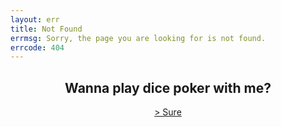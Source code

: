 ```yaml
---
layout: err
title: Not Found
errmsg: Sorry, the page you are looking for is not found.
errcode: 404
---
```


<h2 style="text-align: center;">Wanna play dice poker with me?</h2>
<a href="#g" class="animate-when-hover" style="display: block; text-align: center;">> Sure</a>

<script>
  document.querySelector('a[href="#g"]').addEventListener("click", (e) => {
    var pWins = 0;
    var dWins = 0;
    e.preventDefault();
    const elements = document.querySelectorAll(".title-bar");
    elements.forEach((element) => {
      element.remove();
    });
    const game = document.createElement("div");
    game.classList.add("game");
    game.innerHTML = `
                    <h2>Let's Play a game of Dice Poker</h2>
                    <p>Roll the dice and see if you can beat me!</p>
                    <button id="roll">Roll the dice</button>
                    <p>You: <p class="resultp">Poker</p><p>Your wins: <span class="pWins"></span> </p></p>
                `;
    document.querySelector("main").appendChild(game);

    const dices = document.createElement("div");
    dices.classList.add("dices");
    for (let i = 0; i < 5; i++) {
      const dice = document.createElement("div");
      dice.classList.add(`dice-P-${i + 1}`);
      dice.classList.add("dice");
      dice.classList.add("rolling");
      dice.innerHTML = `<a class="dice-value">6</a>`;
      dices.appendChild(dice);
    }
    document.querySelector(".game").appendChild(dices);

    const dealer = document.createElement("p");
    dealer.classList.add("dealer");
    dealer.innerHTML = `Me: <p class="resultd">Poker</p> <p>Mine wins: <span class="dWins"></span> </p>`;
    document.querySelector(".game").appendChild(dealer);

    const dealerDices = document.createElement("div");
    dealerDices.classList.add("dealer-dices");
    for (let i = 0; i < 5; i++) {
      const dice = document.createElement("div");
      dice.classList.add(`dice-P-${i + 1}`);
      dice.classList.add("dice");
      dice.classList.add("rolling");
      dice.innerHTML = `<a class="dice-value">6</a>`;
      dealerDices.appendChild(dice);
    }
    document.querySelector(".game").appendChild(dealerDices);

    const rollButton = document.getElementById("roll");

    var playerdones = 0;
    var playerdtwos = 0;
    var playerdthrees = 0;
    var playerdfours = 0;
    var playerdfives = 0;
    var playerdsixes = 0;

    var playercount = 0;

    var dealerdones = 0;
    var dealerdtwos = 0;
    var dealerdthrees = 0;
    var dealerdfours = 0;
    var dealerdfives = 0;
    var dealerdsixes = 0;

    var dealercount = 0;

    rollButton.addEventListener("click", (e) => {
      playerdones = 0;
      playerdtwos = 0;
      playerdthrees = 0;
      playerdfours = 0;
      playerdfives = 0;
      playerdsixes = 0;

      playercount = 0;

      dealerdones = 0;
      dealerdtwos = 0;
      dealerdthrees = 0;
      dealerdfours = 0;
      dealerdfives = 0;
      dealerdsixes = 0;

      dealercount = 0;

      e.preventDefault();
      const playerDices = document.querySelectorAll(".dice");
      var helper = 0;
      playerDices.forEach((dice) => {
        dice.querySelector(".dice-value").innerText =
          Math.floor(Math.random() * 6) + 1;
        helper++;
        if (helper <= 5) {
          playercount =
            playercount + parseInt(dice.querySelector(".dice-value").innerText);
          if (dice.querySelector(".dice-value").innerText == 1) {
            playerdones++;
          } else if (dice.querySelector(".dice-value").innerText == 2) {
            playerdtwos++;
          } else if (dice.querySelector(".dice-value").innerText == 3) {
            playerdthrees++;
          } else if (dice.querySelector(".dice-value").innerText == 4) {
            playerdfours++;
          } else if (dice.querySelector(".dice-value").innerText == 5) {
            playerdfives++;
          } else if (dice.querySelector(".dice-value").innerText == 6) {
            playerdsixes++;
          }
        }
      });

      const dealerDices = document.querySelectorAll(".dealer-dices .dice");
      dealerDices.forEach((dice) => {
        dice.querySelector(".dice-value").innerText =
          Math.floor(Math.random() * 6) + 1;
        if (dice.querySelector(".dice-value").innerText == 1) {
          dealerdones++;
        } else if (dice.querySelector(".dice-value").innerText == 2) {
          dealerdtwos++;
        } else if (dice.querySelector(".dice-value").innerText == 3) {
          dealerdthrees++;
        } else if (dice.querySelector(".dice-value").innerText == 4) {
          dealerdfours++;
        } else if (dice.querySelector(".dice-value").innerText == 5) {
          dealerdfives++;
        } else if (dice.querySelector(".dice-value").innerText == 6) {
          dealerdsixes++;
        }
        dealercount =
          dealercount + parseInt(dice.querySelector(".dice-value").innerText);
      });

      const playerValues = Array.from(playerDices).map((dice) =>
        parseInt(dice.querySelector(".dice-value").innerText)
      );
      const dealerValues = Array.from(dealerDices).map((dice) =>
        parseInt(dice.querySelector(".dice-value").innerText)
      );

      playerDices.forEach((dice, index) => {
        if (playerValues[index] === 1) {
          dice.style.backgroundColor = "red";
        } else if (playerValues[index] === 2) {
          dice.style.backgroundColor = "blue";
        } else if (playerValues[index] === 3) {
          dice.style.backgroundColor = "green";
        } else if (playerValues[index] === 4) {
          dice.style.backgroundColor = "yellow";
        } else if (playerValues[index] === 5) {
          dice.style.backgroundColor = "purple";
        } else if (playerValues[index] === 6) {
          dice.style.backgroundColor = "orange";
        }
      });
      playerDices.forEach((dice) => {
        dice.classList.add("rolling");
      });

      var result = "";
      var resultd = "";
      var playerpoinsts = 0;
      var playerbonus = 0;
      var dealerpoinsts = 0;
      var dealerbonus = 0;

      // Welcome to hell
      if (
        playerdones == 5 ||
        playerdtwos == 5 ||
        playerdthrees == 5 ||
        playerdfours == 5 ||
        playerdfives == 5 ||
        playerdsixes == 5
      ) {
        result = "Five-of-a-Kind";
        if (playerdones == 5) {
          playerbonus = 1;
        } else if (playerdtwos == 5) {
          playerbonus = 2;
        } else if (playerdthrees == 5) {
          playerbonus = 3;
        } else if (playerdfours == 5) {
          playerbonus = 4;
        } else if (playerdfives == 5) {
          playerbonus = 5;
        } else if (playerdsixes == 5) {
          playerbonus = 6;
        }
        
        playerpoinsts = 100;
      } else if (
        playerdones == 4 ||
        playerdtwos == 4 ||
        playerdthrees == 4 ||
        playerdfours == 4 ||
        playerdfives == 4 ||
        playerdsixes == 4
      ) {
        result = "Four-of-a-Kind";
        if (playerdones == 4) {
          playerbonus = 1;
        } else if (playerdtwos == 4) {
          playerbonus = 2;
        } else if (playerdthrees == 4) {
          playerbonus = 3;
        } else if (playerdfours == 4) {
          playerbonus = 4;
        } else if (playerdfives == 4) {
          playerbonus = 5;
        } else if (playerdsixes == 4) {
          playerbonus = 6;
        }
        
        playerpoinsts = 50;
      } else if (
        (playerdones == 3 ||
          playerdtwos == 3 ||
          playerdthrees == 3 ||
          playerdfours == 3 ||
          playerdfives == 3 ||
          playerdsixes == 3) &&
        (playerdones == 2 ||
          playerdtwos == 2 ||
          playerdthrees == 2 ||
          playerdfours == 2 ||
          playerdfives == 2 ||
          playerdsixes == 2)
      ) {
        if (playerdones == 3) {
          playerbonus = 1;
        } else if (playerdtwos == 3) {
          playerbonus = 2;
        } else if (playerdthrees == 3) {
          playerbonus = 3;
        } else if (playerdfours == 3) {
          playerbonus = 4;
        } else if (playerdfives == 3) {
          playerbonus = 5;
        } else if (playerdsixes == 3) {
          playerbonus = 6;
        }
        if (playerdones == 2) {
          playerbonus = playerbonus + 1;
        } else if (playerdtwos == 2) {
          playerbonus = playerbonus + 2;
        } else if (playerdthrees == 2) {
          playerbonus = playerbonus + 3;
        } else if (playerdfours == 2) {
          playerbonus = playerbonus + 4;
        } else if (playerdfives == 2) {
          playerbonus = playerbonus + 5;
        } else if (playerdsixes == 2) {
          playerbonus = playerbonus + 6;
        }

        result = "Full House";
        
        playerpoinsts = 25;
      } else if (
        playerdones == 3 ||
        playerdtwos == 3 ||
        playerdthrees == 3 ||
        playerdfours == 3 ||
        playerdfives == 3 ||
        playerdsixes == 3
      ) {
        result = "Three-of-a-Kind";
        if (playerdones == 3) {
          playerbonus = 1;
        } else if (playerdtwos == 3) {
          playerbonus = 2;
        } else if (playerdthrees == 3) {
          playerbonus = 3;
        } else if (playerdfours == 3) {
          playerbonus = 4;
        } else if (playerdfives == 3) {
          playerbonus = 5;
        } else if (playerdsixes == 3) {
          playerbonus = 6;
        }

        playerpoinsts = 10;
      } else if (
        (playerdones == 2 && playerdtwos == 2) ||
        (playerdones == 2 && playerdthrees == 2) ||
        (playerdones == 2 && playerdfours == 2) ||
        (playerdones == 2 && playerdfives == 2) ||
        (playerdones == 2 && playerdsixes == 2) ||
        (playerdtwos == 2 && playerdthrees == 2) ||
        (playerdtwos == 2 && playerdfours == 2) ||
        (playerdtwos == 2 && playerdfives == 2) ||
        (playerdtwos == 2 && playerdsixes == 2) ||
        (playerdthrees == 2 && playerdfours == 2) ||
        (playerdthrees == 2 && playerdfives == 2) ||
        (playerdthrees == 2 && playerdsixes == 2) ||
        (playerdfours == 2 && playerdfives == 2) ||
        (playerdfours == 2 && playerdsixes == 2) ||
        (playerdfives == 2 && playerdsixes == 2)
      ) {
        result = "Two Pairs";
        if (playerdones == 2) {
          playerbonus = 1;
        } else if (playerdtwos == 2) {
          playerbonus = 2;
        } else if (playerdthrees == 2) {
          playerbonus = 3;
        } else if (playerdfours == 2) {
          playerbonus = 4;
        } else if (playerdfives == 2) {
          playerbonus = 5;
        } else if (playerdsixes == 2) {
          playerbonus = 6;
        }
        if (playerdsixes == 2) {
          playerbonus = playerbonus + 6;
        } else if (playerdfives == 2) {
          playerbonus = playerbonus + 5;
        } else if (playerdfours == 2) {
          playerbonus = playerbonus + 4;
        } else if (playerdthrees == 2) {
          playerbonus = playerbonus + 3;
        } else if (playerdtwos == 2) {
          playerbonus = playerbonus + 2;
        } else if (playerdones == 2) {
          playerbonus = playerbonus + 1;
        }
        
        playerpoinsts = 5;
      } else if (
        playerdones == 2 ||
        playerdtwos == 2 ||
        playerdthrees == 2 ||
        playerdfours == 2 ||
        playerdfives == 2 ||
        playerdsixes == 2
      ) {
        result = "Pair";
        if (playerdones == 2) {
          playerbonus = 1;
        } else if (playerdtwos == 2) {
          playerbonus = 2;
        } else if (playerdthrees == 2) {
          playerbonus = 3;
        } else if (playerdfours == 2) {
          playerbonus = 4;
        } else if (playerdfives == 2) {
          playerbonus = 5;
        } else if (playerdsixes == 2) {
          playerbonus = 6;
        }
        playerpoinsts = 2;
      } else if (playercount == 15) {
        result = "Five High Straight";
        playerpoinsts = 15;
      } else if (playercount == 20) {
        result = "Six High Straight";
        playerpoinsts = 20;
      } else {
        result = "Nothing";
        playerbonus =
          playerdones +
          playerdtwos +
          playerdthrees +
          playerdfours +
          playerdfives +
          playerdsixes;
        playerpoinsts = 0;
        
      }

      // Welcome to hell part 2
      if (
        dealerdones == 5 ||
        dealerdtwos == 5 ||
        dealerdthrees == 5 ||
        dealerdfours == 5 ||
        dealerdfives == 5 ||
        dealerdsixes == 5
      ) {
        resultd = "Five-of-a-Kind";
        if (dealerdones == 5) {
          dealerbonus = 1;
        } else if (dealerdtwos == 5) {
          dealerbonus = 2;
        } else if (dealerdthrees == 5) {
          dealerbonus = 3;
        } else if (dealerdfours == 5) {
          dealerbonus = 4;
        } else if (dealerdfives == 5) {
          dealerbonus = 5;
        } else if (dealerdsixes == 5) {
          dealerbonus = 6;
        }
        dealerpoinsts = 100;
        
      } else if (
        dealerdones == 4 ||
        dealerdtwos == 4 ||
        dealerdthrees == 4 ||
        dealerdfours == 4 ||
        dealerdfives == 4 ||
        dealerdsixes == 4
      ) {
        resultd = "Four-of-a-Kind";
        if (dealerdones == 4) {
          dealerbonus = 1;
        } else if (dealerdtwos == 4) {
          dealerbonus = 2;
        } else if (dealerdthrees == 4) {
          dealerbonus = 3;
        } else if (dealerdfours == 4) {
          dealerbonus = 4;
        } else if (dealerdfives == 4) {
          dealerbonus = 5;
        } else if (dealerdsixes == 4) {
          dealerbonus = 6;
        }
        dealerpoinsts = 50;
        
      } else if (
        (dealerdones == 3 ||
          dealerdtwos == 3 ||
          dealerdthrees == 3 ||
          dealerdfours == 3 ||
          dealerdfives == 3 ||
          dealerdsixes == 3) &&
        (dealerdones == 2 ||
          dealerdtwos == 2 ||
          dealerdthrees == 2 ||
          dealerdfours == 2 ||
          dealerdfives == 2 ||
          dealerdsixes == 2)
      ) {
        resultd = "Full House";
        if (dealerdones == 3) {
          dealerbonus = 1;
        } else if (dealerdtwos == 3) {
          dealerbonus = 2;
        } else if (dealerdthrees == 3) {
          dealerbonus = 3;
        } else if (dealerdfours == 3) {
          dealerbonus = 4;
        } else if (dealerdfives == 3) {
          dealerbonus = 5;
        } else if (dealerdsixes == 3) {
          dealerbonus = 6;
        }
        if (dealerdones == 2) {
          dealerbonus = dealerbonus + 1;
        } else if (dealerdtwos == 2) {
          dealerbonus = dealerbonus + 2;
        } else if (dealerdthrees == 2) {
          dealerbonus = dealerbonus + 3;
        } else if (dealerdfours == 2) {
          dealerbonus = dealerbonus + 4;
        } else if (dealerdfives == 2) {
          dealerbonus = dealerbonus + 5;
        } else if (dealerdsixes == 2) {
          dealerbonus = dealerbonus + 6;
        }
        
        dealerpoinsts = 25;
      } else if (
        dealerdones == 3 ||
        dealerdtwos == 3 ||
        dealerdthrees == 3 ||
        dealerdfours == 3 ||
        dealerdfives == 3 ||
        dealerdsixes == 3
      ) {
        resultd = "Three-of-a-Kind";
        if (dealerdones == 3) {
          dealerbonus = 1;
        } else if (dealerdtwos == 3) {
          dealerbonus = 2;
        } else if (dealerdthrees == 3) {
          dealerbonus = 3;
        } else if (dealerdfours == 3) {
          dealerbonus = 4;
        } else if (dealerdfives == 3) {
          dealerbonus = 5;
        } else if (dealerdsixes == 3) {
          dealerbonus = 6;
        }
        
        dealerpoinsts = 10;
      } else if (
        (dealerdones == 2 && dealerdtwos == 2) ||
        (dealerdones == 2 && dealerdthrees == 2) ||
        (dealerdones == 2 && dealerdfours == 2) ||
        (dealerdones == 2 && dealerdfives == 2) ||
        (dealerdones == 2 && dealerdsixes == 2) ||
        (dealerdtwos == 2 && dealerdthrees == 2) ||
        (dealerdtwos == 2 && dealerdfours == 2) ||
        (dealerdtwos == 2 && dealerdfives == 2) ||
        (dealerdtwos == 2 && dealerdsixes == 2) ||
        (dealerdthrees == 2 && dealerdfours == 2) ||
        (dealerdthrees == 2 && dealerdfives == 2) ||
        (dealerdthrees == 2 && dealerdsixes == 2) ||
        (dealerdfours == 2 && dealerdfives == 2) ||
        (dealerdfours == 2 && dealerdsixes == 2) ||
        (dealerdfives == 2 && dealerdsixes == 2)
      ) {
        resultd = "Two Pairs";
        if (dealerdones == 2) {
          dealerbonus = 1;
        } else if (dealerdtwos == 2) {
          dealerbonus = 2;
        } else if (dealerdthrees == 2) {
          dealerbonus = 3;
        } else if (dealerdfours == 2) {
          dealerbonus = 4;
        } else if (dealerdfives == 2) {
          dealerbonus = 5;
        } else if (dealerdsixes == 2) {
          dealerbonus = 6;
        }
        if (dealerdsixes == 2) {
          dealerbonus = dealerbonus + 6;
        } else if (dealerdfives == 2) {
          dealerbonus = dealerbonus + 5;
        } else if (dealerdfours == 2) {
          dealerbonus = dealerbonus + 4;
        } else if (dealerdthrees == 2) {
          dealerbonus = dealerbonus + 3;
        } else if (dealerdtwos == 2) {
          dealerbonus = dealerbonus + 2;
        } else if (dealerdones == 2) {
          dealerbonus = dealerbonus + 1;
        }
        
        dealerpoinsts = 5;
      } else if (
        dealerdones == 2 ||
        dealerdtwos == 2 ||
        dealerdthrees == 2 ||
        dealerdfours == 2 ||
        dealerdfives == 2 ||
        dealerdsixes == 2
      ) {
        resultd = "Pair";
        dealerpoinsts = 2;
        if (dealerdones == 2) {
          dealerbonus = 1;
        } else if (dealerdtwos == 2) {
          dealerbonus = 2;
        } else if (dealerdthrees == 2) {
          dealerbonus = 3;
        } else if (dealerdfours == 2) {
          dealerbonus = 4;
        } else if (dealerdfives == 2) {
          dealerbonus = 5;
        } else if (dealerdsixes == 2) {
          dealerbonus = 6;
        }
      } else if (dealercount == 15) {
        resultd = "Five High Straight";
        if (dealerdones == 5) {
          dealerbonus = 1;
        } else if (dealerdtwos == 5) {
          dealerbonus = 2;
        } else if (dealerdthrees == 5) {
          dealerbonus = 3;
        } else if (dealerdfours == 5) {
          dealerbonus = 4;
        } else if (dealerdfives == 5) {
          dealerbonus = 5;
        } else if (dealerdsixes == 5) {
          dealerbonus = 6;
        }
        dealerpoinsts = 15;
      } else if (dealercount == 20) {
        resultd = "Six High Straight";
        if (dealerdones == 5) {
          dealerbonus = 1;
        } else if (dealerdtwos == 5) {
          dealerbonus = 2;
        } else if (dealerdthrees == 5) {
          dealerbonus = 3;
        } else if (dealerdfours == 5) {
          dealerbonus = 4;
        } else if (dealerdfives == 5) {
          dealerbonus = 5;
        } else if (dealerdsixes == 5) {
          dealerbonus = 6;
        }
        dealerpoinsts = 20;
      } else {
        resultd = "Nothing";
        dealerbonus =
          dealerdones +
          dealerdtwos +
          dealerdthrees +
          dealerdfours +
          dealerdfives +
          dealerdsixes;
        
        dealerpoinsts = 0;
      }
      document.querySelector(".resultp").innerText = result;
      document.querySelector(".resultd").innerText = resultd;
      console.log("player");
      console.log(playerpoinsts);
      console.log(playerbonus);
      console.log("dealer");
      console.log(dealerpoinsts);
      console.log(dealerbonus);
      if (playerpoinsts > dealerpoinsts) {
        pWins = pWins + 1;
      } else if (playerpoinsts < dealerpoinsts) {
        dWins = dWins + 1;
      } else if (playerbonus == dealerbonus) {
        pWins = pWins;
        dWins = dWins;
      } else if (playerbonus > dealerbonus) {
        pWins = pWins + 1;
      } else if (playerbonus < dealerbonus) {
        dWins = dWins + 1;
      } else {
        
      }
      document.querySelector(".pWins").innerText = pWins;
      document.querySelector(".dWins").innerText = dWins;
    });
  });
</script>

